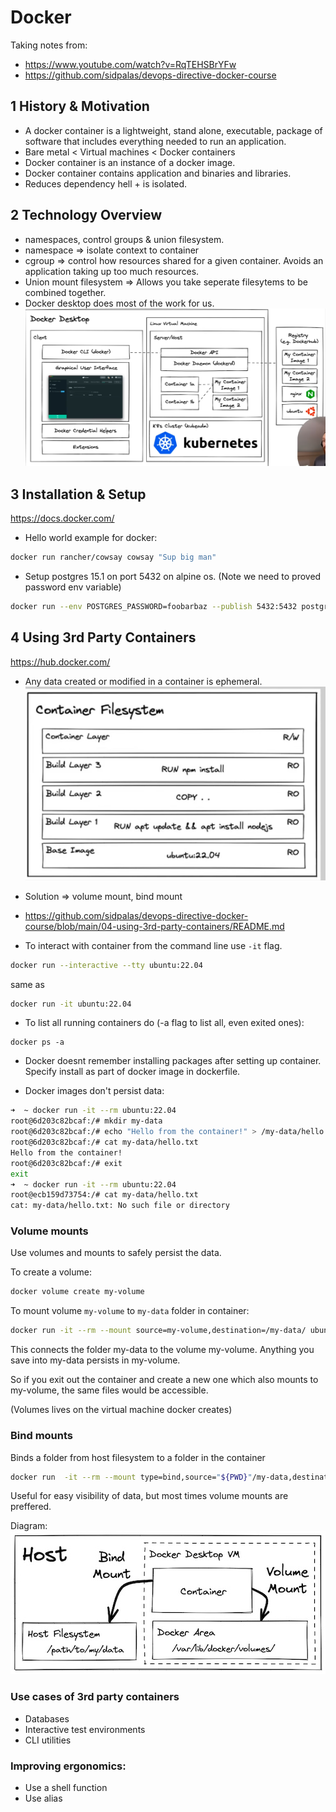 # Docker

Taking notes from:
* https://www.youtube.com/watch?v=RqTEHSBrYFw
* https://github.com/sidpalas/devops-directive-docker-course

## 1 History & Motivation
* A docker container is a lightweight, stand alone, executable, package of software that
includes everything needed to run an application.
* Bare metal < Virtual machines < Docker containers
* Docker container is an instance of a docker image.
* Docker container contains application and binaries and libraries.
* Reduces dependency hell + is isolated.

## 2 Technology Overview
* namespaces, control groups & union filesystem.
* namespace => isolate context to container
* cgroup => control how resources shared for a given container. Avoids an application taking
up too much resources.
* Union mount filesystem => Allows you take seperate filesytems to be combined together.
* Docker desktop does most of the work for us.
![](docker-desktop.png)

## 3 Installation & Setup
https://docs.docker.com/
* Hello world example for docker:
```bash
docker run rancher/cowsay cowsay "Sup big man"
```

* Setup postgres 15.1 on port 5432 on alpine os. (Note we need to proved password env variable)
```bash
docker run --env POSTGRES_PASSWORD=foobarbaz --publish 5432:5432 postgres:15.1-alpine
```

## 4 Using 3rd Party Containers
https://hub.docker.com/
* Any data created or modified in a container is ephemeral.
![alt text](container-filesystem.png)
* Solution => volume mount, bind mount
* https://github.com/sidpalas/devops-directive-docker-course/blob/main/04-using-3rd-party-containers/README.md

* To interact with container from the command line use `-it` flag.
```bash
docker run --interactive --tty ubuntu:22.04
```
same as 
```bash
docker run -it ubuntu:22.04
```

* To list all running containers do (-a flag to list all, even exited ones):
```
docker ps -a
```

* Docker doesnt remember installing packages after setting up container. Specify install as part of docker image in dockerfile.


* Docker images don't persist data:
```bash
➜  ~ docker run -it --rm ubuntu:22.04
root@6d203c82bcaf:/# mkdir my-data
root@6d203c82bcaf:/# echo "Hello from the container!" > /my-data/hello.txt
root@6d203c82bcaf:/# cat my-data/hello.txt
Hello from the container!
root@6d203c82bcaf:/# exit
exit
➜  ~ docker run -it --rm ubuntu:22.04   
root@ecb159d73754:/# cat my-data/hello.txt
cat: my-data/hello.txt: No such file or directory
```
### Volume mounts

Use volumes and mounts to safely persist the data.

To create a volume: 
```bash
docker volume create my-volume
```

To mount volume `my-volume` to `my-data` folder in container:
```bash
docker run -it --rm --mount source=my-volume,destination=/my-data/ ubuntu:22.04 
```

This connects the folder my-data to the volume my-volume. Anything you save into my-data persists in my-volume. 

So if you exit out the container and create a new one which also mounts to my-volume, the same files would be accessible.

(Volumes lives on the virtual machine docker creates)

### Bind mounts

Binds a folder from host filesystem to a folder in the container

```bash
docker run  -it --rm --mount type=bind,source="${PWD}"/my-data,destination=/my-data ubuntu:22.04
```

Useful for easy visibility of data, but most times volume mounts are preffered.

Diagram: 
![mount diagrame](mounting-folders.png)

### Use cases of 3rd party containers
* Databases
* Interactive test environments
* CLI utilities

### Improving ergonomics:
* Use a shell function
* Use alias